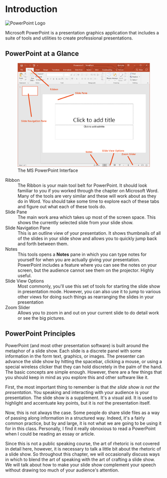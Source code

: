 # Introduction
![PowerPoint Logo](https://upload.wikimedia.org/wikipedia/commons/b/b0/Microsoft_PowerPoint_2013_logo.svg)

Microsoft PowerPoint is a presentation graphics application that includes a suite of tools and utilities to create professional presentations.

## PowerPoint at a Glance

<figure>
    <img src="images/tour/powerpoint_tour.png" alt="PowerPoint Interface">
    <figcaption>The MS PowerPoint Interface</figcaption>
</figure>

<dl>
    <dt>Ribbon</dt>
    <dd>The Ribbon is your main tool belt for PowerPoint. It should look familiar to you if you worked through the chapter on Microsoft Word. Many of the tools are very similar and these will work about as they do in Word. You should take some time to explore each of these tabs and figure out what each of these tools do.</dd>
    <dt>Slide Pane</dt>
    <dd>The main work area which takes up most of the screen space. This shows the currently selected slide from your slide show.</dd>
    <dt>Slide Navigation Pane</dt>
    <dd>This is an outline view of your presentation. It shows thumbnails of all of the slides in your slide show and allows you to quickly jump back and forth between them.</dd>
    <dt>Notes</dt>
    <dd>This tools opens a <strong>Notes</strong> pane in which you can type notes for yourself for when you are actually giving your presentation. PowerPoint includes a feature where you can see the notes on your screen, but the audience cannot see them on the projector. Highly useful.</dd>
    <dt>Slide View Options</dt>
    <dd>Most commonly, you'll use this set of tools for starting the slide show in presentation mode. However, you can also use it to jump to various other views for doing such things as rearranging the slides in your presentation</dd>
    <dt>Zoom Slider</dt>
    <dd>Allows you to zoom in and out on your current slide to do detail work or see the big pictures.</dd>
</dl>

## PowerPoint Principles

PowerPoint (and most other presentation software) is built around the metaphor of a slide show. Each slide is a discrete panel with some information in the form text, graphics, or images. The presenter can advance the slide show by hitting the spacebar, clicking a mouse, or using a special wireless clicker that they can hold discretely in the palm of the hand. The basic concepts are simple enough. However, there are a few things that you should keep in mind as you explore this and other software like it.

First, the most important thing to remember is that *the slide show is not the presentation*. You speaking and interacting with your audience is your presentation. The slide show is a supplement. It's a visual aid. It is used to highlight and accentuate key points, but it is *not* the presentation itself.

Now, this is not always the case. Some people do share slide files as a way of passing along information in a structured way. Indeed, it's a fairly common practice, but by and large, it is not what we are going to be using it for in this class. Personally, I find it really obnoxious to read a PowerPoint when I could be reading an essay or article.

Since this is not a public speaking course, the art of rhetoric is not covered in detail here, however, it is necessary to talk a little bit about the rhetoric of a slide show. So throughout this chapter, we will occasionally discuss ways in which to blend the art of speaking with the art of crafting a slide show. We will talk about how to make your slide show complement your speech without drawing too much of your audience's attention.

